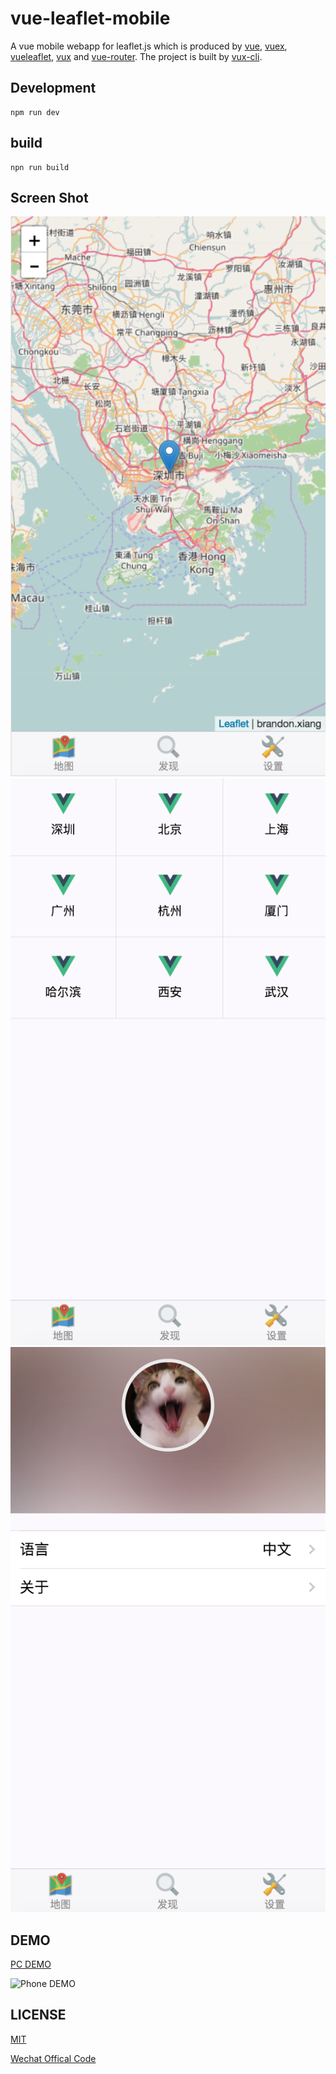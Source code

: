 # vue-leaflet-mobile

A vue mobile webapp for leaflet.js which is produced by [vue](https://github.com/vuejs/vue), [vuex](https://github.com/vuejs/vuex), [vueleaflet](https://github.com/brandonxiang/vueleaflet), [vux](https://github.com/airyland/vux) and [vue-router](https://github.com/vuejs/vue-router). The project is built by [vux-cli](https://github.com/vuejs/vue-cli).

## Development

```
npm run dev
```

## build

```
npn run build
```

## Screen Shot

![Map Screen](screen/map-s.png)
![Discovery Screen](screen/discovery-s.png)
![Setting Screen](screen/setting-s.png)

## DEMO

[PC DEMO](https://brandonxiang.github.io/vue-leaflet-mobile/dist/)

![Phone DEMO](demo.png)

## LICENSE

[MIT](LICENSE)

[Wechat Offical Code](src/assets/qrcode.jpg)